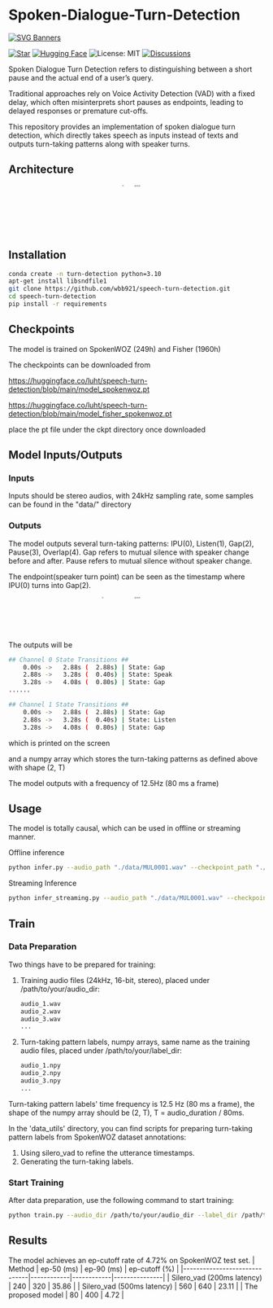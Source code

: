 # Spoken-Dialogue-Turn-Detection

[![SVG Banners](https://svg-banners.vercel.app/api?type=origin&text1=Spoken%20Dialogue%20Turn-Detection%20🤠&text2=💖%20Detect%20User's%20End-of-Query&width=800&height=300)](https://github.com/Akshay090/svg-banners)

[![Star](https://img.shields.io/github/stars/wbb921/speech-turn-detection?style=social)](https://github.com/wbb921/speech-turn-detection/stargazers)
[![Hugging Face](https://img.shields.io/badge/🤗%20Hugging%20Face-Model-yellow)](https://huggingface.co/luht/speech-turn-detection/tree/main)
![License: MIT](https://img.shields.io/badge/License-MIT-green.svg)
[![Discussions](https://img.shields.io/github/discussions/wbb921/speech-turn-detection)](https://github.com/wbb921/speech-turn-detection/discussions)




Spoken Dialogue Turn Detection refers to distinguishing between a short pause and the actual end of a user’s query.

Traditional approaches rely on Voice Activity Detection (VAD) with a fixed delay, which often misinterprets short pauses as endpoints, leading to delayed responses or premature cut-offs. 

This repository provides an implementation of spoken dialogue turn detection, which directly takes speech as inputs instead of texts and outputs turn-taking patterns along with speaker turns.

## Architecture

<div align=center>
    <img src="https://github.com/wbb921/speech-turn-detection/blob/main/archi.png" style="zoom:20%" width="280" height="480" alt="图片名称"/>
</div>

## Installation

```bash
conda create -n turn-detection python=3.10
apt-get install libsndfile1
git clone https://github.com/wbb921/speech-turn-detection.git
cd speech-turn-detection
pip install -r requirements
```

## Checkpoints

The model is trained on SpokenWOZ (249h) and Fisher (1960h)

The checkpoints can be downloaded from 

https://huggingface.co/luht/speech-turn-detection/blob/main/model_spokenwoz.pt

https://huggingface.co/luht/speech-turn-detection/blob/main/model_fisher_spokenwoz.pt

place the pt file under the ckpt directory once downloaded

## Model Inputs/Outputs 

### Inputs

Inputs should be stereo audios, with 24kHz sampling rate, some samples can be found in the "data/" directory

### Outputs

The model outputs several turn-taking patterns: IPU(0), Listen(1), Gap(2), Pause(3), Overlap(4). Gap refers to mutual silence with speaker change before and after. Pause refers to mutual silence without speaker change.

The endpoint(speaker turn point) can be seen as the timestamp where IPU(0) turns into Gap(2).

<div align=center>
<img src="https://github.com/wbb921/speech-turn-detection/blob/main/image.png" style="zoom:20%" width="680" height="360" alt="图片名称"/>
</div>

The outputs will be 
```bash
## Channel 0 State Transitions ##
    0.00s ->   2.88s (  2.88s) | State: Gap
    2.88s ->   3.28s (  0.40s) | State: Speak
    3.28s ->   4.08s (  0.80s) | State: Gap
......

## Channel 1 State Transitions ##
    0.00s ->   2.88s (  2.88s) | State: Gap
    2.88s ->   3.28s (  0.40s) | State: Listen
    3.28s ->   4.08s (  0.80s) | State: Gap
```
which is printed on the screen

and a numpy array which stores the turn-taking patterns as defined above with shape (2, T)

The model outputs with a frequency of 12.5Hz (80 ms a frame)

## Usage

The model is totally causal, which can be used in offline or streaming manner.

Offline inference
```bash
python infer.py --audio_path "./data/MUL0001.wav" --checkpoint_path "./ckpt/model_spokenwoz.pt" --output_dir "./inference_results"
```

Streaming Inference
```bash
python infer_streaming.py --audio_path "./data/MUL0001.wav" --checkpoint_path "./ckpt/model_spokenwoz.pt" --output_dir "./inference_results"
```

## Train

### Data Preparation

Two things have to be prepared for training:

1. Training audio files (24kHz, 16-bit, stereo), placed under /path/to/your/audio_dir:
   ```bash
   audio_1.wav
   audio_2.wav
   audio_3.wav
   ...
   ```
2. Turn-taking pattern labels, numpy arrays, same name as the training audio files, placed under /path/to/your/label_dir:
   ```bash
   audio_1.npy
   audio_2.npy
   audio_3.npy
   ...
   ```
Turn-taking pattern labels' time frequency is 12.5 Hz (80 ms a frame), the shape of the numpy array should be (2, T), T = audio_duration / 80ms. 

In the 'data_utils' directory, you can find scripts for preparing turn-taking pattern labels from SpokenWOZ dataset annotations:

1. Using silero_vad to refine the utterance timestamps.
2. Generating the turn-taking labels.

### Start Training

After data preparation, use the following command to start training:

```bash
python train.py --audio_dir /path/to/your/audio_dir --label_dir /path/to/your/label_dir --batch_size 32 --exp_name test
```
## Results 

The model achieves an ep-cutoff rate of 4.72% on SpokenWOZ test set.
| Method                       | ep-50 (ms) | ep-90 (ms) | ep-cutoff (%) |
|------------------------------|------------|------------|---------------|
| Silero_vad (200ms latency)       | 240        | 320        | 35.86         |
| Silero_vad (500ms latency)       | 560        | 640        | 23.11         |
| The proposed model           | 80         | 400        | 4.72          |



